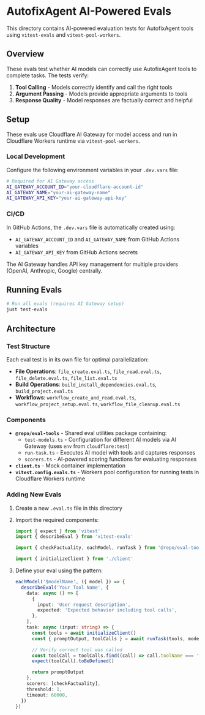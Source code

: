 # AutofixAgent AI-Powered Evals

This directory contains AI-powered evaluation tests for AutofixAgent tools using `vitest-evals` and `vitest-pool-workers`.

## Overview

These evals test whether AI models can correctly use AutofixAgent tools to complete tasks. The tests verify:

1. **Tool Calling** - Models correctly identify and call the right tools
2. **Argument Passing** - Models provide appropriate arguments to tools
3. **Response Quality** - Model responses are factually correct and helpful

## Setup

These evals use Cloudflare AI Gateway for model access and run in Cloudflare Workers runtime via `vitest-pool-workers`.

### Local Development

Configure the following environment variables in your `.dev.vars` file:

```bash
# Required for AI Gateway access
AI_GATEWAY_ACCOUNT_ID="your-cloudflare-account-id"
AI_GATEWAY_NAME="your-ai-gateway-name"
AI_GATEWAY_API_KEY="your-ai-gateway-api-key"
```

### CI/CD

In GitHub Actions, the `.dev.vars` file is automatically created using:

- `AI_GATEWAY_ACCOUNT_ID` and `AI_GATEWAY_NAME` from GitHub Actions variables
- `AI_GATEWAY_API_KEY` from GitHub Actions secrets

The AI Gateway handles API key management for multiple providers (OpenAI, Anthropic, Google) centrally.

## Running Evals

```bash
# Run all evals (requires AI Gateway setup)
just test-evals
```

## Architecture

### Test Structure

Each eval test is in its own file for optimal parallelization:

- **File Operations**: `file_create.eval.ts`, `file_read.eval.ts`, `file_delete.eval.ts`, `file_list.eval.ts`
- **Build Operations**: `build_install_dependencies.eval.ts`, `build_project.eval.ts`
- **Workflows**: `workflow_create_and_read.eval.ts`, `workflow_project_setup.eval.ts`, `workflow_file_cleanup.eval.ts`

### Components

- **`@repo/eval-tools`** - Shared eval utilities package containing:
  - `test-models.ts` - Configuration for different AI models via AI Gateway (uses `env` from `cloudflare:test`)
  - `run-task.ts` - Executes AI model with tools and captures responses
  - `scorers.ts` - AI-powered scoring functions for evaluating responses
- **`client.ts`** - Mock container implementation
- **`vitest.config.evals.ts`** - Workers pool configuration for running tests in Cloudflare Workers runtime

### Adding New Evals

1. Create a new `.eval.ts` file in this directory
2. Import the required components:

   ```typescript
   import { expect } from 'vitest'
   import { describeEval } from 'vitest-evals'

   import { checkFactuality, eachModel, runTask } from '@repo/eval-tools/src'

   import { initializeClient } from './client'
   ```

3. Define your eval using the pattern:

   ```typescript
   eachModel('$modelName', ({ model }) => {
     describeEval('Your Tool Name', {
       data: async () => [
         {
           input: 'User request description',
           expected: 'Expected behavior including tool calls',
         },
       ],
       task: async (input: string) => {
         const tools = await initializeClient()
         const { promptOutput, toolCalls } = await runTask(tools, model, input)

         // Verify correct tool was called
         const toolCall = toolCalls.find((call) => call.toolName === 'expectedToolName')
         expect(toolCall).toBeDefined()

         return promptOutput
       },
       scorers: [checkFactuality],
       threshold: 1,
       timeout: 60000,
     })
   })
   ```

